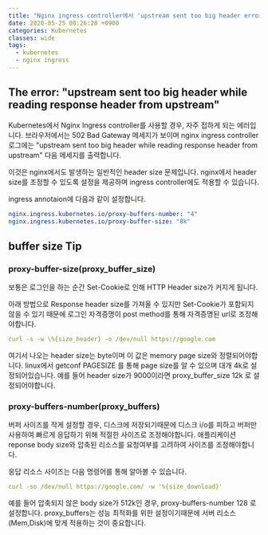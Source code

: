 ```yaml
---
title: "Nginx ingress controller에서 'upstream sent too big header error' 처리"
date: 2020-05-25 08:26:28 +0900
categories: Kubernetes
classes: wide
tags:
  - kubernetes 
  - nginx ingress
---
```

## The error: "upstream sent too big header while reading response header from upstream"
Kubernetes에서 Nginx Ingress controller를 사용할 경우, 자주 접하게 되는 에러입니다. 
브라우저에서는 502 Bad Gateway 메세지가 보이며 nginx ingress controller 로그에는 "upstream sent too big header while reading response header from upstream" 다음 메세지를 출력합니다.

이것은 nginx에서도 발생하는 일반적인 header size 문제입니다.
nginx에서 header size를 조정할 수 있도록 설정을 제공하며 ingress controller에도 적용할 수 있습니다.

ingress annotaion에 다음과 같이 설정합니다.
```yaml
nginx.ingress.kubernetes.io/proxy-buffers-number: "4"
nginx.ingress.kubernetes.io/proxy-buffer-size: "8k"
```

## buffer size Tip


### proxy-buffer-size(proxy_buffer_size)
보통은 로그인을 하는 순간 Set-Cookie로 인해 HTTP Header size가 커지게 됩니다.

아래 방법으로 Response header size를 가져올 수 있지만 Set-Cookie가 포함되지 않을 수 있기 때문에 로그인 자격증명이 post method를 통해 자격증명된 url로 조정해야합니다.
```yaml
curl -s -w \%{size_header} -o /dev/null https://google.com
```

여기서 나오는 header size는 byte이며 이 값은 memory page size와 정렬되어야합니다.
linux에서 getconf PAGESIZE 를 통해 page size를 알 수 있으며 대개 4k로 설정되어있습니다.
예를 들어 header size가 9000이라면 proxy_buffer_size 12k 로 설정되어야합니다.


### proxy-buffers-number(proxy_buffers)
버퍼 사이즈를 작게 설정할 경우, 디스크에 저장되기때문에 디스크 i/o를 피하고 버퍼만 사용하여 빠르게 응답하기 위해 적절한 사이즈로 조정해야합니다.
애플리케이션 reponse body size와 압축된 리소스를 요청여부를 고려하여 사이즈를 조정해야합니다.

응답 리소스 사이즈는 다음 명령어를 통해 알아볼 수 있습니다.
```yaml
curl -so /dev/null https://google.com/ -w '%{size_download}'
```
예를 들어 압축되지 않은 body size가 512k인 경우, proxy-buffers-number 128 로 설정합니다. 
proxy_buffers는 성능 최적화를 위한 설정이기때문에 서버 리소스(Mem,Disk)에 맞게 적용하는 것이 중요합니다.




